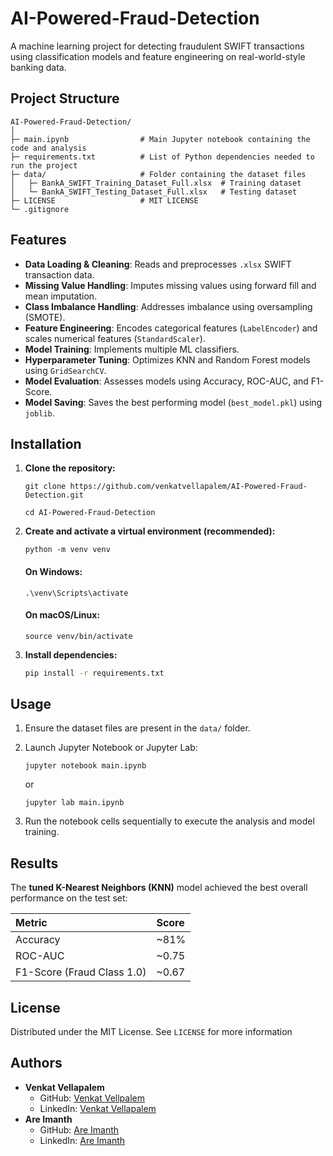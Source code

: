 # AI-Powered-Fraud-Detection
A machine learning project for detecting fraudulent SWIFT transactions using classification models and feature engineering on real-world-style banking data.
## Project Structure
```
AI-Powered-Fraud-Detection/
│
├─ main.ipynb                # Main Jupyter notebook containing the code and analysis
├─ requirements.txt          # List of Python dependencies needed to run the project
├─ data/                     # Folder containing the dataset files
│   ├─ BankA_SWIFT_Training_Dataset_Full.xlsx  # Training dataset
│   └─ BankA_SWIFT_Testing_Dataset_Full.xlsx   # Testing dataset
├─ LICENSE                   # MIT LICENSE
└─ .gitignore
```
## Features

* **Data Loading & Cleaning**: Reads and preprocesses `.xlsx` SWIFT transaction data.
* **Missing Value Handling**: Imputes missing values using forward fill and mean imputation.
* **Class Imbalance Handling**: Addresses imbalance using oversampling (SMOTE).
* **Feature Engineering**: Encodes categorical features (`LabelEncoder`) and scales numerical features (`StandardScaler`).
* **Model Training**: Implements multiple ML classifiers.
* **Hyperparameter Tuning**: Optimizes KNN and Random Forest models using `GridSearchCV`.
* **Model Evaluation**: Assesses models using Accuracy, ROC-AUC, and F1-Score.
* **Model Saving**: Saves the best performing model (`best_model.pkl`) using `joblib`.

## Installation 

1.  **Clone the repository:**
    ```
    git clone https://github.com/venkatvellapalem/AI-Powered-Fraud-Detection.git
    ```
    ```
    cd AI-Powered-Fraud-Detection
    ```

2.  **Create and activate a virtual environment (recommended):**
    ```
    python -m venv venv
    ```
    #### On Windows:
    ```
    .\venv\Scripts\activate
    ```
    #### On macOS/Linux:
    ```
    source venv/bin/activate
    ```

4.  **Install dependencies:**
    ```bash
    pip install -r requirements.txt
    ```

## Usage 

1.  Ensure the dataset files are present in the `data/` folder.
2.  Launch Jupyter Notebook or Jupyter Lab:
   
    ```
    jupyter notebook main.ipynb
    ```
    or
    ```
    jupyter lab main.ipynb
    ```
4.  Run the notebook cells sequentially to execute the analysis and model training.

## Results

The **tuned K-Nearest Neighbors (KNN)** model achieved the best overall performance on the test set:

| Metric                   | Score  |
| :----------------------- | :----- |
| Accuracy                 | ~81%   |
| ROC-AUC                  | ~0.75  |
| F1-Score (Fraud Class 1.0) | ~0.67  |

## License

Distributed under the MIT License. See `LICENSE` for more information

## Authors

* **Venkat Vellapalem**
    * GitHub: [Venkat Vellpalem](https://github.com/venkatvellapalem)
    * LinkedIn: [Venkat Vellapalem](https://linkedin.com/in/venkatvellapalem)
* **Are Imanth**
    * GitHub: [Are Imanth](https://github.com/AreImanth)
    * LinkedIn: [Are Imanth](https://www.linkedin.com/in/imanth-a-45b9642ba/)
